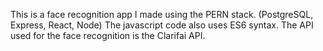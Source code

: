 This is a face recognition app I made using the PERN stack. (PostgreSQL, Express, React, Node) The javascript code also uses ES6 syntax.
The API used for the face recognition is the Clarifai API.
